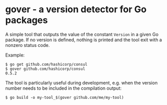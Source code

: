 # gover - a version detector for Go packages

A simple tool that outputs the value of the constant `Version` in a given Go
package. If no version is defined, nothing is printed and the tool exit with
a nonzero status code.

Example:

    $ go get github.com/hashicorp/consul
    $ gover github.com/hashicorp/consul
    0.5.2

The tool is particularly useful during development, e.g. when the version number
needs to be included in the compilation output:

    $ go build -o my-tool_$(gover github.com/me/my-tool)
